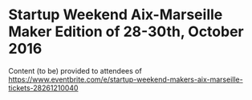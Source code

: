 # Startup Weekend Aix-Marseille Maker Edition of 28-30th, October 2016

Content (to be) provided to attendees of https://www.eventbrite.com/e/startup-weekend-makers-aix-marseille-tickets-28261210040
